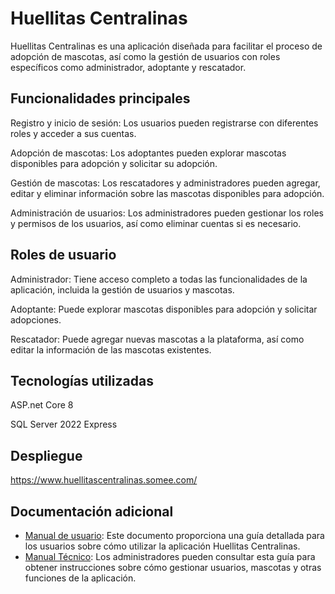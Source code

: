 
# Huellitas Centralinas
  
Huellitas Centralinas es una aplicación diseñada para facilitar el proceso de adopción de mascotas, así como la gestión de usuarios con roles específicos como administrador, adoptante y rescatador.

## Funcionalidades principales

Registro y inicio de sesión: Los usuarios pueden registrarse con diferentes roles y acceder a sus cuentas.

Adopción de mascotas: Los adoptantes pueden explorar mascotas disponibles para adopción y solicitar su adopción.

Gestión de mascotas: Los rescatadores y administradores pueden agregar, editar y eliminar información sobre las mascotas disponibles para adopción.

Administración de usuarios: Los administradores pueden gestionar los roles y permisos de los usuarios, así como eliminar cuentas si es necesario.

## Roles de usuario
Administrador: Tiene acceso completo a todas las funcionalidades de la aplicación, incluida la gestión de usuarios y mascotas.

Adoptante: Puede explorar mascotas disponibles para adopción y solicitar adopciones.

Rescatador: Puede agregar nuevas mascotas a la plataforma, así como editar la información de las mascotas existentes.

## Tecnologías utilizadas

ASP.net Core 8

SQL Server 2022 Express

## Despliegue 
  https://www.huellitascentralinas.somee.com/
  
## Documentación adicional

- [Manual de usuario](/ruta/al/manual.pdf): Este documento proporciona una guía detallada para los usuarios sobre cómo utilizar la aplicación Huellitas Centralinas.
- [Manual Técnico](/ruta/a/la/guia.pdf): Los administradores pueden consultar esta guía para obtener instrucciones sobre cómo gestionar usuarios, mascotas y otras funciones de la aplicación.

